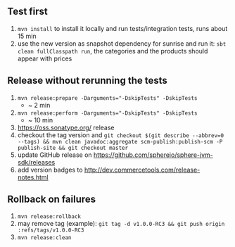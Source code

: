 ## Test first
1. `mvn install` to install it locally and run tests/integration tests, runs about 15 min
1. use the new version as snapshot dependency for sunrise and run it: `sbt clean fullClasspath run`, the categories and the products should appear with prices

## Release without rerunning the tests
1. `mvn release:prepare -Darguments="-DskipTests" -DskipTests`
    * ~ 2 min
1. `mvn release:perform -Darguments="-DskipTests" -DskipTests`
    * ~ 10 min
1. https://oss.sonatype.org/ release
1. checkout the tag version and `git checkout $(git describe --abbrev=0 --tags) && mvn clean javadoc:aggregate scm-publish:publish-scm -P publish-site && git checkout master`
1. update GitHub release on https://github.com/sphereio/sphere-jvm-sdk/releases
1. add version badges to http://dev.commercetools.com/release-notes.html


## Rollback on failures
1. `mvn release:rollback`
1.  may remove tag (example): `git tag -d v1.0.0-RC3 && git push origin :refs/tags/v1.0.0-RC3`
1. `mvn release:clean`
